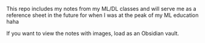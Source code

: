 
This repo includes my notes from my ML/DL classes and will serve me as a reference sheet in the future for when I was at the peak of my ML education haha

If you want to view the notes with images, load as an Obsidian vault. 

